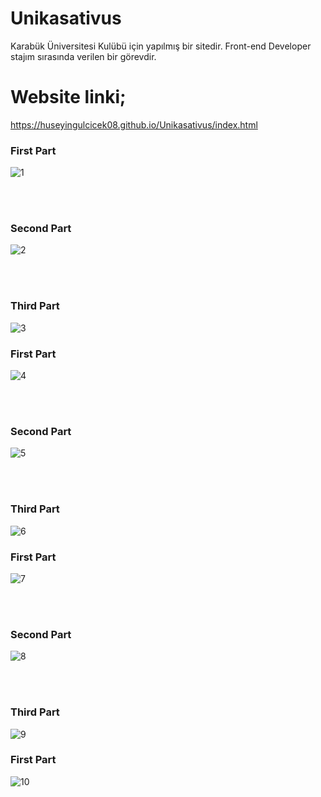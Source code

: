 # Unikasativus
Karabük Üniversitesi Kulübü için yapılmış bir sitedir. Front-end Developer stajım sırasında verilen bir görevdir.

# Website linki;
https://huseyingulcicek08.github.io/Unikasativus/index.html


### First Part

![1](https://user-images.githubusercontent.com/33606081/134817796-b421253f-e290-4784-abd3-406de9eaceac.JPG)



<br><br>


### Second Part

![2](https://user-images.githubusercontent.com/33606081/134817799-c619bf63-412c-468c-af0e-63fb24faac1a.JPG)



<br><br>

### Third Part
![3](https://user-images.githubusercontent.com/33606081/134817809-b04e6775-e1db-4fbb-8d72-9f67e313aea1.JPG)

### First Part

![4](https://user-images.githubusercontent.com/33606081/134817811-060ad498-0e25-4712-8ffb-12bb82716859.JPG)



<br><br>


### Second Part

![5](https://user-images.githubusercontent.com/33606081/134817815-af590528-7a22-4fda-af15-9013399007a5.JPG)



<br><br>

### Third Part
![6](https://user-images.githubusercontent.com/33606081/134817819-88606473-f22f-466d-9a2e-e8f425e9d101.JPG)

### First Part
![7](https://user-images.githubusercontent.com/33606081/134817822-b9a23b2a-b121-4d32-82bb-ec6d9287e0eb.JPG)




<br><br>


### Second Part

![8](https://user-images.githubusercontent.com/33606081/134817827-eee0e53d-ed47-42af-b3a2-2a07e0ad7a9f.JPG)



<br><br>

### Third Part
![9](https://user-images.githubusercontent.com/33606081/134817829-e70e34d0-8418-4aaf-865a-67b9ed1b0bf9.JPG)

### First Part

![10](https://user-images.githubusercontent.com/33606081/134817830-583af0ff-67c8-4726-9bdf-e42addc54e91.JPG)



<br><br>



